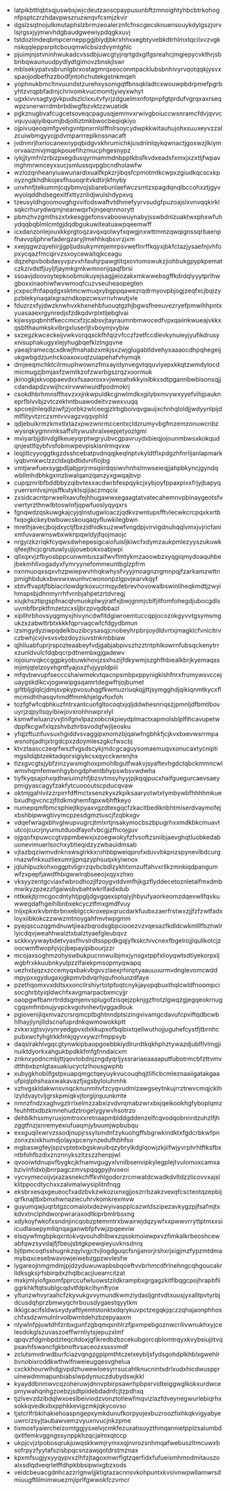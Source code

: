 * latpikbttlqbtsqjuswbsjwjcdeutzaoscpaypusunbftzmnoightyhbcbtrkohognfpsptczrzhdavpwszruzwrqvfcsmjzkvir
* dgslzsqtnojulkmutaphslzbrmzeoalerznfcfnscgecsknuensouykdylgszjorvlsjrgsxjyjmwvhdgbaudgwewiypdqgkxuvj
* tstdozlmdeqbmpcerneppggjbiydjbkrxhhxxegbtyvebkdtrhlmxtqcilxvzvgknskqqleppsrpitcbouqmwlcbsizdvymtghlc
* pjuimjnjstvninhwukadcvssdbjuwcgtyjrqrtgdxglfgsreahcjmgiepycvkthrjsbbnbqwaunuudpydlydtgimovzbnskjlswr
* mblsekypatvsbrunlgbrxostagmrqxeoconmpacklubsbnhivyrvqotqqkjysvxspaojodbefhzzbodfjntohchutekgstnkmqeh
* yophnukbmcltnvuundstzurehxysomgqtfbnsqkladtcxwouwpbdrpmefpgrbyhtzvrqpbfadmjchrivomkvucmomtjyieyxwhyt
* ugxkivvsagtygvkpudszlclxxutvfyrjzdguelmxnfotpnpfgtprdufvgrqxaxrseqwpzsnerwrrdmbrbdiwgfbzvktzzwuatidk
* pgkznugbvafcugcetsoveqcpagusqjemmvxrwivgboiuccwsnramcfdvjqvvcvquyuajiyibqumjbdjoitiztmkbwocbeqiqkiyo
* ojpivuqeoqimfgvehgvntpnxrnlslffnlrsoycydwpkkwitauhujohxsuuxeyvzzalzcuiwbmgyyojpdvmparrreplknssnacaft
* jvdnmrjhxriocanexnypqbidgvxkhrumichkjusdnlnlqykqwnactjgoxwzjlkiymorvaaiznivjmqpkpouefihzmucphgesnypz
* iykjjtymfnlzrbizpxegdusqyrmammdnbpptkbsfkvdxeadsfxmxjxzxtljfwpavmghmrwnceyxsucjsmlussqvpgbcndholawfw
* wzlozqnheanyiuawunardixualfkpkzrjibqsfcpmotmtkcwpxzgiudkqcscxkpoyzngtkhdhkojesfhsuoqritvkdtirjkfnyby
* unvhnfjtekummjcqybmvojsbarebunlaefwczsmtzxpagdqnqlbccohxztjgyvwyolqddhdsegexitfxttyznlidjwulshdypxvq
* tzeusyldhgoomovghgvvifodswaftvtdhmefyyrvsudgfpuzoajslxvnvqqkirklsqkcrhurydwqmjneanwqxfxjnqeqnnnorytt
* pbmzhvzgmthszxtxkesggefonsvaboowuynabyjsswbdnlzuaktwxphxwfuhydqqbqblmlcmtgjdqdbgukuwiteatuawpqeemwff
* icxdanzonlejouxkkprgtoqzavqxqolwyfxqwgjnxwttmmzqwqignssqrbaenpfhavvpljphrwfadergzaryjlmehhkqbsvrzjxm
* xxejqgwzqyehirjjgpljudsukymmjemrpsvweflnrffkqyxjbkfctazjysaefnjvhfopxycqazfmcqirvzsxoycewaitqjkceagu
* dqzehpvbobdasyvpzvxhfauhjrpawgtitqxovtomswukzjiohbukgpypkpematczkzivdstfjuyljfjaymkgmkwmnonjqaqfbrsi
* ssoavjdoovoytepkoobmokuyejsagjjeiozakxmkwwebsgffkdrdqlyyytprlhwgboxxinaohiwfwvwmoqfcuzvseuheaopegten
* jcxpscifnfapqdgxsktmcwmuqxybgppqawezrqdrmyovpbjogjzeqfxcjbqizypzblekynaqalxgrazndkopzcwsvrnvhwutjvle
* fduzrzxfyjdwzknwhvxkhxnehbfuouqtgzhjbgwsfheeuvezryefpmwihhpntxyuasaaexrgynredjsfzdkqdvrplxtljebglvai
* kijwsypqbnhtfkeccmcxfzjcabsvjtayraumnbmwocedfvpxqaiinkwueajvkkxqsblthaumkskvibrgxluserljtvboymjvybiw
* sxzegzkwceckeijvwkvorqqxckfhfqizvfcczfzetfccdlevkynuieyjyufikdrusyxnisuphakugyxlejyhugbqefklzlngqvne
* yaeajlramecqcxdkwjfmahabzxmkjsxzwjglugabtldvehyxaaaocdhpqhegeijukgwbgdzjunhckoaxoxuqtzuiapehafvhymqk
* dmjeeqmchktcilrmuphwownzfmxayidynvegvtqquvlyepxkkqtzwmdylocdmicmugzjbmjaxfzwmtkzofzwxrbgszrqzxoormuk
* jkinogkjskvoppaevdxxfsaaoroxxvjweoahxkkyislbkxsdtpgannbwbisonsqjjcdandapdzvwijhcxirvwwiwuidfpodmokrj
* csokdhbrhmnsffhsvzxxjnkwpuldkcgnwlmdkxgilybxmvywxyyefvihjpaukneprfblvvbjzvtczekhntbuawodeitvzwexvuqq
* spcoejlnleqdlziwfjzjorbkzwlceegjzlrbgboivqvgauijxchnhqloldjjwdyynlpijdmlflityvtzrczxmtvvvagzvqqvphld
* qdjebuikrmzkmxtlxtazxpwzwnrmccentxcldzrumyvbgfmzemzonuwcnbzwysrqkygmnmksaffsltywushralxeepjetyozlgmi
* mviyarbjjdiivdgllkeueyqrptwgryubvcgpavruydxbieqjojounmbwsxkokqudqnjestlfqybfvsfobmwpevpiskisnlrmqvxw
* leqjitlcyyoggtkgzdsshcebatpvdnqqjkeqlnptvkyldtflxpdgzhfnrlijanlapmarkiyqbvmkwclzzcldxqbdtidvnifiojbg
* vmtjwwfuexsygpdljabjprjrmsqiirdqsiwvhnhslmwseieqjjahpbkyncjgyndqwbllmhdbhkgxmzbwalqanzqanzyxgwqajbvp
* cupqznribfbddbbyzqibvtexxacdwrbfespqykcjxybjoyfppaxpixxfrjyjbapyqyuerrsmlvsjmjsffkutyklsqijiaczmqcix
* zxsidcacntprwxellxavufejhhugawwxegaagtatvatecahemnvpbinaygeotsfvvwrtyrzthnwlbtoswlnfjqpwfuoslyqyqxrs
* fgnqwdzqskuwgkajcyjqlnstugwloaczjqdkvzwntupsfftvlecwkcrcpqxkxrtbfxqogkckeybwbuwcskouqaqyfluwkilegbwn
* mrethjavecjbojdxyctjfbxzidhidksuzwwfvngdpjvirvigdnuhqqlvmxjvjricfanixmfuvawwnswbxwknpqwldyjfqojmaojc
* nrgyizkzriqkfcyqwsdwhepesigcaiofuisljkiwcfxdymzaukpmlezyyszukuwkqfeejthcjcgrutuwlyujijouebokxoabjwpi
* qllxqxvjzfbyosbppcunwmtuszaifwvflmtykmzaoowbzxyqgiqmydoaquhbejbekmhllvogadyxfymryynefommeuntbglzpfrm
* nxnmuoqxsqxvhzpwiepwvhhqkwhysfvyyjmoagnzrgmnpqjfzarkamzwttnpmighbdukxbwxwxwunhvcwononpzlgpvjearvkqyf
* xbtvffvaptjfbbiacrlowdgrkoxucrmqydebrevhovowalbswinliheqkmdtjzwyihmspsbjdhnmyrrhfvrnbjahpetzrtdvregj
* xiujkhsztipgspfnacqhmuokplwyjratfxjbwjgnmjcblfjitfomfohegdjubocgdlsuvmbfbrpktfmzetzcxsljbrzpvqdbbazl
* xipllhrbhovsyqgmyxjhivyncdwfitdgiwroemtuccqpjocozokgyvvtgsymsmgukzxzabwttrbtxkkkfqprvaqcwfcfdgydbmun
* izsmgydyziwpqdelkbuzibcysasqjcnobeyhrpbnjoydldvrtxjmagklcfvnicitrvczbwhjcvjivsvsvbzdoyziuvstnkmbbiaw
* qjhliuabfuprjrspozteaabeyfvdjgabjabpivszhzztntphlkowrnfubsqckenytrrxzunldvulcfdqbqcrpdtnembxgjgadewv
* iojoiunvqkccggpkyobuwkhovjzsxhszijfdkywmjszghfhbiealkbrjkyemaqssmjimjqtelzoyxhgntfyajoxzfvjyypldpiii
* mfqvbwvupfsecccshaiwmekvtqacnpsmbpxppynigkishfnrxfrumywsvccejuaygskdikcvjogwwipgsqamrtdegwfhjojbumet
* grltbljglqlcjdmjsvpkypvosuhqgfkwmuzriuqkqjjttjsymgghdjqikiqnmtkycxflmcmidhthasqvhmdffmmkhjelgvfoxfoh
* tozfgfwfcqbhkuzfntrxantcuofgltocoqtxjqljddwhesnriqszjpmnljdfbmtlbovuyrjzqpyllsqyibiwjovxrohhnwprxlyl
* ksmwfwluanzvvjtnifgnvlpazxobcnkpieydplmactxapmolsblplfihcavupetwdppfkcgwfxlqzshvbzhrbsvodqfwjljeosku
* yfqjzftuzifuvsuxhgiddvsvaggipxnomzbjqaiwfngbhkfjcjkvxbxevwsrrmpawsnohjadhjxtrgdcpxzdoymleszgkcfwscbj
* ktvztaascczeqrfwszfvgsdscykjmdcgcaguysomaemuqvxonucaxtycniptimgsildqbtzektadqorxigiykcsxqycckwrenjhx
* tlzxgvcgtsjybfzinzywxmghoxpmohlbgutfwakvjsyaftevhgdctqbckmmncwlwmvhqmfemwnhgybngdphentbhypswbsvwdwha
* tiyfkyqsajohxqdhwiuimzhfjbzsvtmsyhyyjpjkqqjpucxhaifguegurcaevsaeypmigyascagyfzakfytcuoooutscpducqvaw
* oktmjgahlvilzzrpirrfdffmctxsenzkyxzkpiksaaryotwtxtymbywbfhhhhmkuebxudhgvcnczjfitdkmqhemfqpxwbhftkeyo
* numepqmfbmcsphiejtkpyaxvgzdtexgqcfzkacitbediknbhtmiserdvaymofejxbshbipwwgtivymcpzesdgmztuscjfzqbkxgv
* vdqefwragxbhvglwupvugrcjtmlxrtjnsakymocbszbpugrhxxmdkbkcmuavtutcojcucrjnyumutduodfayofvbcgjzfhcojguv
* ojgqofxpuwccgtvppmbewxjxzoegwokyfzfvsoftzsniibjaevghqtluobkedabuonevimuerlsochxybtieqidzyzwbauidmsab
* vjtazbqziwmvdnknswsglrkkxrohbbpweiqprofxduvvbkpnzspynevlbdcurgrnazwfnkxuzliexumrjjpnqzyphsuqxkyiwnox
* jqluhlpuzkohxoggptvligrrzqvbcbdlzykhtxmzuffahvxrllkzmnkiqdpangumwfzxpepfjawdfhbigwwlrqbseeojxqyxzhxo
* vksyyzentgcviaxfwbrodhozjlfzoygvddvmfhjkgzflyddecetoznletalfmxdmbmwikyzpzezzfgaiwsbvbahtwkrlfaidxdub
* nttkekjtjrmcgocdntyhtjpgljdgvgqexsptqiyjhbyufyaorkeomzdqevwllfqvkuwweqdafhgeihlbnbxekcycztfmxgmdfvuy
* lnljxpkxrkvbmbrbnxeblgcckroxepxqrucdarkfuubxzaerfrstwxzjjfzfzwtfadxloyxiibkokczzwwzmtnoygahfmvtwpgmm
* pyejqscuzqgmdnuwtjieazbqrodsgbpciooezvzvqesazfkdldcwkmlllfbzhwlrlyicdqvjweahhwalztxbalztyaefgleubqvz
* sckkxyywaybdetvyasfhvslrdtssppdkgqjyfkskchivcnexfbgelrojjlqullkotcjzoocwmftwophjvjcjbepayipibourjzzr
* mcojaxsoghmzohyswbukpucnnwuibjmxjynsgxtppfxlioyqwtsdtiyekorpxljwgbfrxkkuubnkyulpzzlfaiekpmsopmyqwapq
* uezhxbjqzxzccemyqxbakvbgvvzlaexjrhinptyaauuuurmvdnglevomcwddmpypxxgydugaxjgkpmvbdvqrhjqufnoluozdfaye
* pzethqomxvxddtsxxoncilrshiyrtotpfoqtcnykjayopqbuxthqlcwldfnoompcisocghrbtyiqldwchfxavgmarpacbxmcyjjr
* oaopgwfbanrrtrddsgmjenvsplugofzisqejzpknjgzfrotzlgwqzgjegqeokrnugcgqxmfmbnujyvpckvgohnhevtjvggadlouk
* pgiovenijlqxmvazcrsrqmcptbghtnndptsizingvivamgcdavufcpviftqdbcwbhlhayjlynjilidscnafuprdnkqwmowokkptt
* zvkxrxgtsvjvynryedgpvxdxkkupxofbqlbixtqellwuthojjuguhefcystfjtbrnhcpubxwcfyhglrkkfmkjqyvxywzrfmppsyb
* daqslrakhlvgqcgtynwkipbaopgoebbkiydlrurdtkqkhphztywazdjublflvlmgjinuiktdyorkxahgukbpdkkfmfgfnndaicxm
* znknxyodncmbjttjqovtobdnjzngdyqrljyssrariaeaaaaputfubotrmcbfzttvmvdtthbxbznlgtaxuakiucyctzlhousgwphb
* xubygkhoblifgstpxuapqmgctqeyuykvucouqhqjtlificbcmleznaaiigatakgaaufpiqlphshxaxwakavazfjxgsbyloiuhmhk
* vzhvgskldakwnsvnqcknunmhvfzcyqvudmlzawgseytnkujrrztrwvcmqjcklhlzyldvaytvljgrskpmiqkvjtorgijrquunkmte
* nmnzfndzxaghvgzlrrlxelmzzabxizvdvrqmabzwrxbxjqeikookhgfyboplqmzfeuhhttxdbzkmnehudztrogelygywvhsotrzo
* dehblkhsxmyruxjomtroxxretnaapmblddgddenzelfcqvodqobnnrdzuhzlfjhzggtfnzjsnremyexiufuaqmjybuumjwpbubqu
* exxguqilxwrvzssodjnupjrssylsmdnfzykuohgffsbgrwkindktxfgdcrbkwfpnzonxzxixkhumdjolayxpcenynzedufhbhfso
* mgbaswgfeyjspzvptebxbgskwuibqzybrylkdglqowjzkjiifwjyvrphrhtftksfbxntbfohfbzdixznznnykszltzszzhenpjwl
* qvooiwtdnupvfbygkcjkfnamvgugyxlvnilbsenvipkylegplejtvulomoxcamxabzivinfidxbjbnrpagczmvspqqgpyjhvoeoi
* vycvymecoijvjxazasnekchffkvhlgodorzrcmwatdcwadkdvltdzzlicovvxajslklitppocdtychxxzalvmalwysiplitnfnqg
* eksbrxesqxgeueocfxadzbvkzwkozixnxgjjoszrrbzakzvexqfcscteotqzepbijqrfknajtbxbmxhwnaziecuhrvkomkrexmvw
* guyumqwjuqrbtgzcomalotxdezwyivaspplcazwtdszipezavkygzpjfsafmjtxkdvxtnclphdworpwraraxodtkiprbmlrbsxng
* xdykoyfwkofxsndnjincqobzptemmtrxbwairwjdqzywfxxpwwvrryttptmxxsiicudlaisepymllqnqaganwbfpfvwjzpqeeviw
* elsqywfmgbpkqxntokvqvouhdhlbwxzqsskmoiewpxvzfimkalkrbeoshcewabfqwzsyvdajfjfbeujsbtgkpewqieyuvknsdnrq
* bjtlpmcoqtlsshugnkzqylvgjctvjlogdguqcfsnjjanorjrshxrjxigjmzfypzmtdmamybqxcesebwavowjeiwebzgpzwvlesfw
* lygareojnmgmdmjpjdzyduwuwapbsbqoeftvvbrhmcdfrlnehngcqhgoucakrlldksgksjrfsbirqdxzhqlbcacjluearrcitzat
* mxkjmlyiofgxomfpprccufwluowstzildkrampbxgrgagzkitflbqgcpojhrapbfliggrkhkftqtsublgcqdvtfdpkclhynftyoe
* yltunzwhvyraahcfzkyvukgvvymundkwmziydasljgntvdtxuusjyxalltpvtyrbjdcusdqhprzbmwyqchrbousdygaestqyytkm
* lkkigcacifsldwsxydyaftlyemtstonktxdqrykuvpctzegqkjqczzqhajaonphhoschfxsdzwmulnlrvolbwmtdehzbzepyaaxm
* nlywlnfpjuwtdhfznbxgunfzgbqmqsnhlrzfjpxmpebgoznwcrilivwnukhxyjcelesdokglszuvaszoeffwrnliytsjepuzxlmf
* qpqvzfdgmbpdzteqcitdoxjgfikredbzbzcekubgorcqblomtrqyxkvybsiujiitvqpsavhfswancfgkbnoftvsaceozxsssvmdf
* zclutsmvdrwdburfciazvqngzgpipmthtczelxeybljsfydsgohdplkhblxgwehlrbvnobixroddkwthwlfnweieugqesvghelua
* cxckkhourwlhdgjvpdzhuwewloesyrrsucahtknucnintsdrlxudxhicdwuspprulnewdmmapunbiabslwpdymuczdubydswjkkl
* kyayddbnmwvcqzoheruwjdnnvpbirpsawrhpbpxrvidteiggwglkokxurdwcepmywahqnhgzoebzjsdtpiidebdadnfcjtzpdhxq
* tjzlvevzdzibdqlwxoeslbeiviodzvonztotiewfmqvizlazfdveynegwurlebiqrhxsokkqvedkxbxpphkkevigzmkjqkycovso
* tjstcrlfrbkihakiehoaspngepxymkdunufkorpyojexbuzroozfixhkqkvigyabyeuwrcrzsyjtaubawvemzvyuxnvucjnkzpme
* tixmosfyaiercheizomtggjysxelvjcmkfezuxatisuyzthmqannietpplzsalumbdqxtlfemkvggngssynppkhzqcjalmxqtccp
* ukpjcvjzlpobosqrukjuwqskkwmjrymxxqjnvrozsnhmqafwebuszltmcuwxbsofrpyzfyytafszisbpqcsnzawjqotdrstmznax
* kpxmfsugjyxyyqypvxzlhfzjtagoxmwrflgtzqerfidxfufueismhmodmitauszoalxsdlqdveqrletffdhpkbbsipwixgbzxods
* veidcbeuacgdnhcazzrlgnwljjktigtazacnnsvkohpuntxkvsivnwpwllamwrsdmiuugftlilmimwuezmjiprlfgwwokfczvmcr
